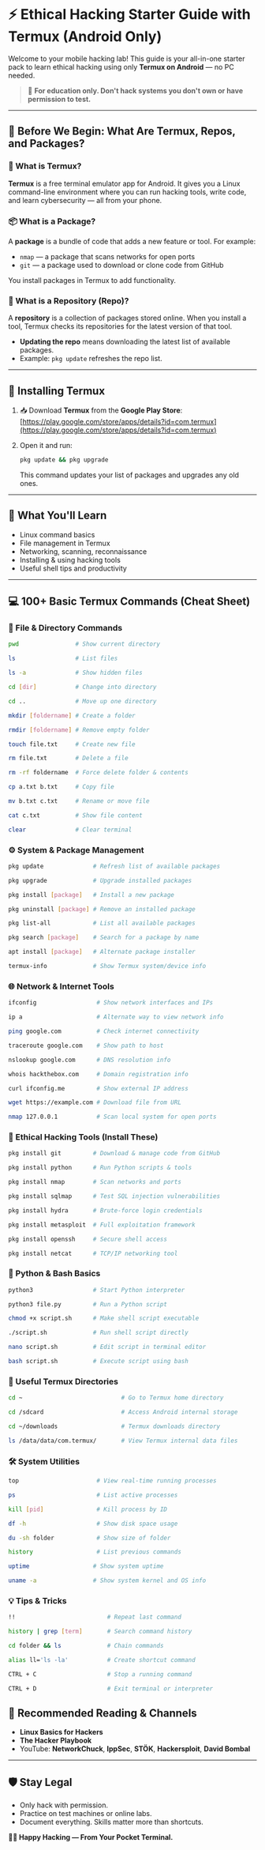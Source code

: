 # ⚡ Ethical Hacking Starter Guide with Termux (Android Only)

Welcome to your mobile hacking lab!
This guide is your all-in-one starter pack to learn ethical hacking using only **Termux on Android** — no PC needed.

> 📌 **For education only. Don't hack systems you don't own or have permission to test.**

---

## 🤔 Before We Begin: What Are Termux, Repos, and Packages?

### 📱 What is Termux?

**Termux** is a free terminal emulator app for Android. It gives you a Linux command-line environment where you can run hacking tools, write code, and learn cybersecurity — all from your phone.

### 📦 What is a Package?

A **package** is a bundle of code that adds a new feature or tool. For example:

* `nmap` — a package that scans networks for open ports
* `git` — a package used to download or clone code from GitHub

You install packages in Termux to add functionality.

### 🧃 What is a Repository (Repo)?

A **repository** is a collection of packages stored online. When you install a tool, Termux checks its repositories for the latest version of that tool.

* **Updating the repo** means downloading the latest list of available packages.
* Example: `pkg update` refreshes the repo list.

---

## 📲 Installing Termux

1. 📥 Download **Termux** from the **Google Play Store**:
   [https://play.google.com/store/apps/details?id=com.termux](https://play.google.com/store/apps/details?id=com.termux)
2. Open it and run:

   ```bash
   pkg update && pkg upgrade
   ```

   This command updates your list of packages and upgrades any old ones.

---

## 🧠 What You'll Learn

* Linux command basics
* File management in Termux
* Networking, scanning, reconnaissance
* Installing & using hacking tools
* Useful shell tips and productivity

---

## 💻 100+ Basic Termux Commands (Cheat Sheet)

### 📁 File & Directory Commands

```bash
pwd                # Show current directory
```

```bash
ls                 # List files
```

```bash
ls -a              # Show hidden files
```

```bash
cd [dir]           # Change into directory
```

```bash
cd ..              # Move up one directory
```

```bash
mkdir [foldername] # Create a folder
```

```bash
rmdir [foldername] # Remove empty folder
```

```bash
touch file.txt     # Create new file
```

```bash
rm file.txt        # Delete a file
```

```bash
rm -rf foldername  # Force delete folder & contents
```

```bash
cp a.txt b.txt     # Copy file
```

```bash
mv b.txt c.txt     # Rename or move file
```

```bash
cat c.txt          # Show file content
```

```bash
clear              # Clear terminal
```

### ⚙️ System & Package Management

```bash
pkg update              # Refresh list of available packages
```

```bash
pkg upgrade             # Upgrade installed packages
```

```bash
pkg install [package]   # Install a new package
```

```bash
pkg uninstall [package] # Remove an installed package
```

```bash
pkg list-all            # List all available packages
```

```bash
pkg search [package]    # Search for a package by name
```

```bash
apt install [package]   # Alternate package installer
```

```bash
termux-info             # Show Termux system/device info
```

### 🌐 Network & Internet Tools

```bash
ifconfig                 # Show network interfaces and IPs
```

```bash
ip a                     # Alternate way to view network info
```

```bash
ping google.com          # Check internet connectivity
```

```bash
traceroute google.com    # Show path to host
```

```bash
nslookup google.com      # DNS resolution info
```

```bash
whois hackthebox.com     # Domain registration info
```

```bash
curl ifconfig.me         # Show external IP address
```

```bash
wget https://example.com # Download file from URL
```

```bash
nmap 127.0.0.1           # Scan local system for open ports
```

### 🔐 Ethical Hacking Tools (Install These)

```bash
pkg install git         # Download & manage code from GitHub
```

```bash
pkg install python      # Run Python scripts & tools
```

```bash
pkg install nmap        # Scan networks and ports
```

```bash
pkg install sqlmap      # Test SQL injection vulnerabilities
```

```bash
pkg install hydra       # Brute-force login credentials
```

```bash
pkg install metasploit  # Full exploitation framework
```

```bash
pkg install openssh     # Secure shell access
```

```bash
pkg install netcat      # TCP/IP networking tool
```

### 🐍 Python & Bash Basics

```bash
python3                 # Start Python interpreter
```

```bash
python3 file.py         # Run a Python script
```

```bash
chmod +x script.sh      # Make shell script executable
```

```bash
./script.sh             # Run shell script directly
```

```bash
nano script.sh          # Edit script in terminal editor
```

```bash
bash script.sh          # Execute script using bash
```

### 📂 Useful Termux Directories

```bash
cd ~                            # Go to Termux home directory
```

```bash
cd /sdcard                      # Access Android internal storage
```

```bash
cd ~/downloads                  # Termux downloads directory
```

```bash
ls /data/data/com.termux/       # View Termux internal data files
```

### 🛠 System Utilities

```bash
top                      # View real-time running processes
```

```bash
ps                       # List active processes
```

```bash
kill [pid]               # Kill process by ID
```

```bash
df -h                    # Show disk space usage
```

```bash
du -sh folder            # Show size of folder
```

```bash
history                  # List previous commands
```

```bash
uptime                  # Show system uptime
```

```bash
uname -a                # Show system kernel and OS info
```

### 💡 Tips & Tricks

```bash
!!                          # Repeat last command
```

```bash
history | grep [term]       # Search command history
```

```bash
cd folder && ls             # Chain commands
```

```bash
alias ll='ls -la'           # Create shortcut command
```

```bash
CTRL + C                    # Stop a running command
```

```bash
CTRL + D                    # Exit terminal or interpreter
```

## 📘 Recommended Reading & Channels

* **Linux Basics for Hackers**
* **The Hacker Playbook**
* YouTube: **NetworkChuck**, **IppSec**, **STÖK**, **Hackersploit**, **David Bombal**

---

## 🛡️ Stay Legal

* Only hack with permission.
* Practice on test machines or online labs.
* Document everything. Skills matter more than shortcuts.

**👨‍💻 Happy Hacking — From Your Pocket Terminal.**
